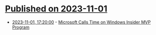 # [Published on 2023-11-01](index.md)

* [2023-11-01, 17:20:00](https://tech.slashdot.org/story/23/11/01/1642257/microsoft-calls-time-on-windows-insider-mvp-program?utm_source=rss1.0mainlinkanon&utm_medium=feed) - [Microsoft Calls Time on Windows Insider MVP Program](https://tech.slashdot.org/story/23/11/01/1642257/microsoft-calls-time-on-windows-insider-mvp-program?utm_source=rss1.0mainlinkanon&utm_medium=feed)
